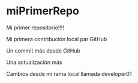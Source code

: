 # miPrimerRepo

Mi primer repositorio!!!!

Mi primera contribución local par GitHub

Un commit más desde GitHub

Una actualización más

Cambios desde mi rama local llamada developer01
